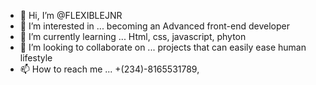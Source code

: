 - 👋 Hi, I’m @FLEXIBLEJNR
- 👀 I’m interested in ...  becoming an Advanced front-end developer
- 🌱 I’m currently learning ... Html, css, javascript, phyton
- 💞️ I’m looking to collaborate on ... projects that can easily ease human lifestyle
- 📫 How to reach me ... +(234)-8165531789, 

<!---
FLEXIBLEJNR/FLEXIBLEJNR is a ✨ special ✨ repository because its `README.md` (this file) appears on your GitHub profile.
You can click the Preview link to take a look at your changes.
--->
